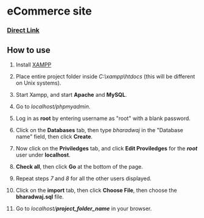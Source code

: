 # eCommerce site
### [Direct Link](http://www.aashishbharadwaj.com/fakestore/)
## How to use

1. Install [XAMPP](https://www.apachefriends.org/download.html)

2. Place entire project folder inside *C:\xampp\htdocs* (this will be different on Unix systems).

3. Start Xampp, and start **Apache** and **MySQL**.

4. Go to *localhost/phpmyadmin*.

5. Log in as **root** by entering username as "root" with a blank password.

6. Click on the **Databases** tab, then type *bharadwaj* in the "Database name" field, then click **Create**.

7. Now click on the **Priviledges** tab, and click **Edit Proviledges** for the ***root*** user under **localhost**.

8. **Check all**, then click **Go** at the bottom of the page.

9. Repeat steps *7* and *8* for all the other users displayed.

10. Click on the **import** tab, then click **Choose File**, then choose the **bharadwaj.sql** file.

11. Go to *localhost/**project_folder_name*** in your browser.
